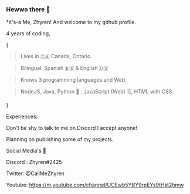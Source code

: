 ### Hewwo there 👋  
*it's-a Me, Zhyren! And welcome to my github profile.

4 years of coding,

{
> Lives in 🇨🇦 Canada, Ontario.

> Bilingual: Spanish 🇪🇸 & English 🇺🇸

> Knows 3 programming languages and Web.

> NodeJS, Java, Python 🐍 , JavaScript (Web) 🗒️, HTML with CSS.

}

Experiences:

Don't be shy to talk to me on Discord I accept anyone!

Planning on publishing some of my projects.

Social Media's 🍓

Discord : Zhyren#2425
 
Twitter: @CallMeZhyren 

Youtube: https://m.youtube.com/channel/UCEwb5YBY9rpEYs9tHst2hmw
